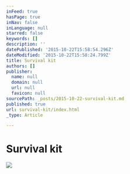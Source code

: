 ```yaml
---
inFeed: true
hasPage: true
inNav: false
inLanguage: null
starred: false
keywords: []
description: ''
datePublished: '2015-10-22T15:58:54.296Z'
dateModified: '2015-10-22T15:58:24.799Z'
title: Survival kit
authors: []
publisher:
  name: null
  domain: null
  url: null
  favicon: null
sourcePath: _posts/2015-10-22-survival-kit.md
published: true
url: survival-kit/index.html
_type: Article

---
```

# Survival kit
![](https://the-grid-user-content.s3-us-west-2.amazonaws.com/005847c9-9351-408e-99ae-d281a8f22943.JPG)